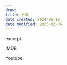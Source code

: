```yaml
---
draw:
title: 谷歌
date created: 2024-06-10
date modified: 2025-02-06
---
```


excerpt

<!-- more -->

IMDB

Youtube
